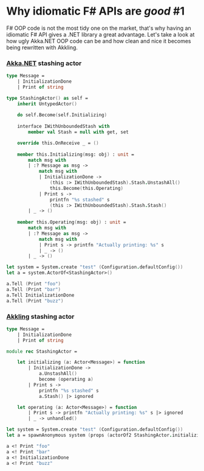 # Why idiomatic F# APIs are _good_ #1

F# OOP code is not the most tidy one on the market, that's why having an idiomatic
F# API gives a .NET library a great advantage. Let's take a look at how ugly Akka.NET
OOP code can be and how clean and nice it becomes being rewritten with Akkling.

### [Akka.NET](https://github.com/akkadotnet/akka.net) stashing actor

```fsharp
type Message =
    | InitializationDone
    | Print of string

type StashingActor() as self =
    inherit UntypedActor()
    
    do self.Become(self.Initializing)
    
    interface IWithUnboundedStash with
        member val Stash = null with get, set

    override this.OnReceive _ = ()
    
    member this.Initializing(msg: obj) : unit =
        match msg with
        | :? Message as msg ->
            match msg with
            | InitializationDone ->
                (this :> IWithUnboundedStash).Stash.UnstashAll()
                this.Become(this.Operating)
            | Print s ->
                printfn "%s stashed" s
                (this :> IWithUnboundedStash).Stash.Stash()
        | _ -> ()
    
    member this.Operating(msg: obj) : unit =
        match msg with
        | :? Message as msg ->
            match msg with
            | Print s -> printfn "Actually printing: %s" s
            | _ -> ()
        | _ -> ()

let system = System.create "test" (Configuration.defaultConfig())
let a = system.ActorOf<StashingActor>()

a.Tell (Print "foo")
a.Tell (Print "bar")
a.Tell InitializationDone
a.Tell (Print "buzz")

```

### [Akkling](https://github.com/Horusiath/Akkling) stashing actor

```fsharp
type Message =
    | InitializationDone
    | Print of string

module rec StashingActor =

    let initializing (a: Actor<Message>) = function
        | InitializationDone ->
            a.UnstashAll()
            become (operating a)
        | Print s ->
            printfn "%s stashed" s
            a.Stash() |> ignored

    let operating (a: Actor<Message>) = function
        | Print s -> printfn "Actually printing: %s" s |> ignored
        | _ -> unhandled()

let system = System.create "test" (Configuration.defaultConfig())
let a = spawnAnonymous system (props (actorOf2 StashingActor.initializing)) 

a <! Print "foo"
a <! Print "bar"
a <! InitializationDone
a <! Print "buzz"
```
